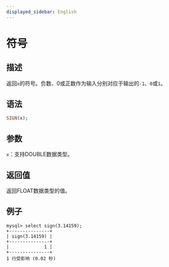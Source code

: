 ```yaml
---
displayed_sidebar: English
---
```


# 符号

## 描述

返回`x`的符号。负数、0或正数作为输入分别对应于输出的`-1`、`0`或`1`。

## 语法

```Haskell
SIGN(x);
```

## 参数

`x`：支持DOUBLE数据类型。

## 返回值

返回FLOAT数据类型的值。

## 例子

```Plain
mysql> select sign(3.14159);
+---------------+
| sign(3.14159) |
+---------------+
|             1 |
+---------------+
1 行受影响 (0.02 秒)